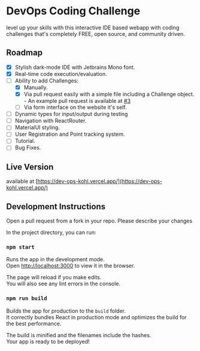 # DevOps Coding Challenge

level up your skills with this interactive IDE based webapp with coding challenges that's completely FREE, open source, and community driven.

## Roadmap

-   [x] Stylish dark-mode IDE with Jetbrains Mono font.
-   [x] Real-time code execution/evaluation.
-   [ ] Ability to add Challenges:
    -   [x] Manually.
    -   [x] Via pull request easily with a simple file including a Challenge object.
            - An example pull request is available at [#3](https://github.com/jbud/DevOps-Coding-Challenges/pull/3)
    -   [ ] Via form interface on the website it's self.
-   [ ] Dynamic types for input/output during testing
-   [ ] Navigation with ReactRouter.
-   [ ] MaterialUI styling.
-   [ ] User Registration and Point tracking system.
-   [ ] Tutorial.
-   [ ] Bug Fixes.

## Live Version
available at [https://dev-ops-kohl.vercel.app/](https://dev-ops-kohl.vercel.app/)

## Development Instructions

Open a pull request from a fork in your repo. Please describe your changes

In the project directory, you can run:

### `npm start`

Runs the app in the development mode.\
Open [http://localhost:3000](http://localhost:3000) to view it in the browser.

The page will reload if you make edits.\
You will also see any lint errors in the console.

### `npm run build`

Builds the app for production to the `build` folder.\
It correctly bundles React in production mode and optimizes the build for the best performance.

The build is minified and the filenames include the hashes.\
Your app is ready to be deployed!
